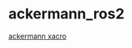 # ackermann_ros2

[ackermann xacro](https://github.com/abarbierif/ackermann_ros2/blob/main/ackermann_robot/urdf/ackermann.xacro)
